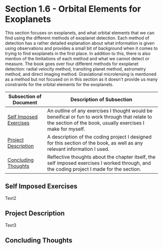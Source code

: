 # Section 1.6 - Orbital Elements for Exoplanets
This section focuses on exoplanets, and what orbital elements that we can find using the different methods of exoplanet detection. Each method of detection has a rather detailed explanation about what information is given using observations and provides a small bit of background when it comes to trying to find exoplanets in the first place. In addition to this, there is also mention of the limitations of each method and what we cannot detect or measure. The book goes over four different methods for exoplanet detection: radial velocity method, transiting planet method, astrometry method, and direct imaging method. Graviational microlensing is mentioned as a method but not focused on in this section as it doesn't provide us many constraints for the orbital elements for the exoplanets. 

| Subsection of Document | Description of Subsection |
| -----------------------|---------------------------|
| [Self Imposed Exercises](#self-imposed-exercises) | An outline of any exercises I thought would be beneifical or fun to work through that relate to the section of the book, usually exercises I make for myself. |
| [Project Description](#project-description) | A description of the coding project I designed for this section of the book, as well as any relevant information I used. |
| [Concluding Thoughts](#concluding-thoughts) | Reflective thoughts about the chapter itself, the self imposed exercises I worked through, and the coding project I made for the section. |

## Self Imposed Exercises
Text2

## Project Description
Text3

## Concluding Thoughts
